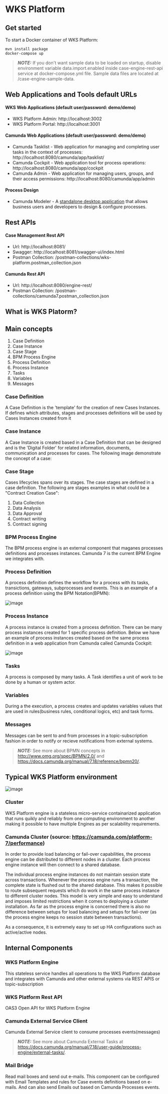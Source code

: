 # WKS Platform

## Get started

To start a Docker container of WKS Platform:

```
mvn install package
docker-compose up
```

> **_NOTE:_**  If you don't want sample data to be loaded on startup, disable environment variable data.import.enabled inside case-engine-rest-api service at docker-compose.yml file. Sample data files are located at /case-engine-sample-data.

## Web Applications and Tools default URLs

#### WKS Web Applications (default user/password: demo/demo)
- WKS Platform Admin: http://localhost:3002 
- WKS Platform Portal: http://localhost:3001

#### Camunda Web Applications (default user/password: demo/demo)
- Camunda Tasklist - Web application for managing and completing user tasks in the context of processes: http://localhost:8080/camunda/app/tasklist/ 
- Camunda Cockpit - Web application tool for process operations: http://localhost:8080/camunda/app/cockpit
- Camunda Admin - Web application for managing users, groups, and their access permissions: http://localhost:8080/camunda/app/admin

#### Process Design
- Camunda Modeler - A [standalone desktop application](https://camunda.com/download/modeler/) that allows business users and developers to design & configure processes.

## Rest APIs

#### Case Management Rest API 
- Url: http://localhost:8081/
- Swagger: http://localhost:8081/swagger-ui/index.html
- Postman Collection: /postman-collections/wks-platform.postman_collection.json

#### Camunda Rest API
- Url: http://localhost:8080/engine-rest/
- Postman Collection: /postman-collections/camunda7.postman_collection.json

## What is WKS Platorm?

## Main concepts
1. Case Definition
2. Case Instance
3. Case Stage
4. BPM Process Engine
5. Process Definition
6. Process Instance
7. Tasks
8. Variables
9. Messages

### Case Definition
A Case Definition is the 'template' for the creation of new Cases Instances. If defines which attributes, stages and processes definitions will be used by Cases Instances created from it

### Case Instance
 A Case Instance is created based in a Case Definition that can be designed and is the 'Digital Folder' for related information, documents, communication and processes for cases. The following image demonstrate the concept of a case:
 
### Case Stage
Cases lifecycles spans over its stages. The case stages are defined in a case definition. The following are stages examples in what could be a "Contract Creation Case":

1. Data Collection
2. Data Analysis
3. Data Approval
4. Contract writing
5. Contract signing

### BPM Process Engine
The BPM process engine is an external component that maganes processes definitions and processes instances. Camunda 7 is the current BPM Engine we integrates with.

### Process Definition
A process definition defines the workflow for a process with its tasks, transictions, gateways, subprocesses and events. This is an example of a process definition using the BPM Notation(BPMN):

![image](https://user-images.githubusercontent.com/85225281/205023159-b1987e14-bc33-43df-8a6e-2d8dc4d1bf05.png)


### Process Instance
A process instance is created from a process definition. There can be many process instances created for 1 specific process definition. Below we have an example of process instances created based on the same process definition in a web application from Camunda called Camunda Cockpit:

![image](https://user-images.githubusercontent.com/85225281/205023226-ebfbc868-ecba-4679-bade-a1a683f8b3c6.png)

### Tasks
A process is composed by many tasks. A Task identifies a unit of work to be done by a human or system actor.

### Variables
During a the execution, a process creates and updates variables values that are used in rules(business rules, conditional logics, etc) and task forms.

### Messages
Messages can be sent to and from processes in a topic-subscription fashion in order to notify or recieve notifications from external systems.


> **_NOTE:_**  See more about BPMN concepts in http://www.omg.org/spec/BPMN/2.0/ and https://docs.camunda.org/manual/7.18/reference/bpmn20/.

## Typical WKS Platform environment

![image](https://user-images.githubusercontent.com/85225281/205024334-fe983dda-6bad-4e1c-8c40-99b739a7fd7a.png)


### Cluster
WKS Platform engine is a stateless micro-service containarized application that runs quikly and reliably from one computing environment to another making it possible to have multiple Engines as per scalability requirements.

### Camunda Cluster (source: https://camunda.com/platform-7/performance)

In order to provide load balancing or fail-over capabilities, the process engine can be distributed to different nodes in a cluster. Each process engine instance will then connect to a shared database.

The individual process engine instances do not maintain session state across transactions. Whenever the process engine runs a transaction, the complete state is flushed out to the shared database. This makes it possible to route subsequent requests which do work in the same process instance to different cluster nodes. This model is very simple and easy to understand and imposes limited restrictions when it comes to deploying a cluster installation. As far as the process engine is concerned there is also no difference between setups for load balancing and setups for fail-over (as the process engine keeps no session state between transactions).

As a consequence, it is extremely easy to set up HA configurations such as active/active nodes.

## Internal Components

### WKS Platform Engine
This stateless service handles all operations to the WKS Platform database and integrates with Camunda and other external systems via REST APIS or topic-subscription

### WKS Platform Rest API
OAS3 Open API for WKS Platform Engine

### Camunda External Service Client
Camunda External Service client to consume processes events(messages)

> **_NOTE:_**  See more about Camunda External Tasks at https://docs.camunda.org/manual/7.18/user-guide/process-engine/external-tasks/.


### Mail Bridge
Read mail boxes and send out e-mails. This component can be configured with Email Templates and rules for Case events definitions based on e-mails. And can also send Emails out based on Camunda Processes events.


